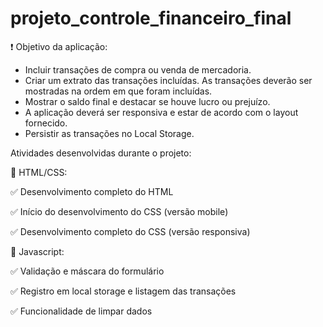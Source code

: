 # projeto_controle_financeiro_final

❗ Objetivo da aplicação:
- Incluir transações de compra ou venda de mercadoria.
- Criar um extrato das transações incluídas. As transações deverão ser mostradas na ordem em que foram incluídas.
- Mostrar o saldo final e destacar se houve lucro ou prejuízo.
- A aplicação deverá ser responsiva e estar de acordo com o layout fornecido.
- Persistir as transações no Local Storage.





Atividades desenvolvidas durante o projeto: 


🔹 HTML/CSS:


✅ Desenvolvimento completo do HTML

✅ Início do desenvolvimento do CSS (versão mobile)

✅ Desenvolvimento completo do CSS (versão responsiva)


🔸 Javascript: 


✅ Validação e máscara do formulário

✅ Registro em local storage e listagem das transações

✅ Funcionalidade de limpar dados
